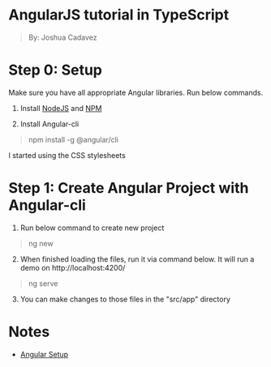 # AngularJS tutorial in TypeScript

> By: Joshua Cadavez

# Step 0: Setup

Make sure you have all appropriate Angular libraries. Run below commands.

1. Install [NodeJS](https://nodejs.org/en/download/) and [NPM](https://www.npmjs.com/get-npm)

2. Install Angular-cli

> npm install -g @angular/cli

I started using the CSS stylesheets

# Step 1: Create Angular Project with Angular-cli

1. Run below command to create new project

> ng new <appname>

2. When finished loading the files, run it via command below. It will run a demo on http://localhost:4200/

> ng serve

3. You can make changes to those files in the "src/app" directory

# Notes

- [Angular Setup](https://angular.io/start)
